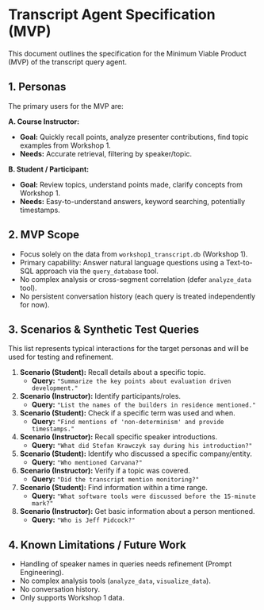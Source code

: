 # Transcript Agent Specification (MVP)

This document outlines the specification for the Minimum Viable Product (MVP) of the transcript query agent.

## 1. Personas

The primary users for the MVP are:

**A. Course Instructor:**
*   **Goal:** Quickly recall points, analyze presenter contributions, find topic examples from Workshop 1.
*   **Needs:** Accurate retrieval, filtering by speaker/topic.

**B. Student / Participant:**
*   **Goal:** Review topics, understand points made, clarify concepts from Workshop 1.
*   **Needs:** Easy-to-understand answers, keyword searching, potentially timestamps.

## 2. MVP Scope

*   Focus solely on the data from `workshop1_transcript.db` (Workshop 1).
*   Primary capability: Answer natural language questions using a Text-to-SQL approach via the `query_database` tool.
*   No complex analysis or cross-segment correlation (defer `analyze_data` tool).
*   No persistent conversation history (each query is treated independently for now).

## 3. Scenarios & Synthetic Test Queries

This list represents typical interactions for the target personas and will be used for testing and refinement.

1.  **Scenario (Student):** Recall details about a specific topic.
    *   **Query:** `"Summarize the key points about evaluation driven development."`
2.  **Scenario (Instructor):** Identify participants/roles.
    *   **Query:** `"List the names of the builders in residence mentioned."`
3.  **Scenario (Student):** Check if a specific term was used and when.
    *   **Query:** `"Find mentions of 'non-determinism' and provide timestamps."`
4.  **Scenario (Instructor):** Recall specific speaker introductions.
    *   **Query:** `"What did Stefan Krawczyk say during his introduction?"`
5.  **Scenario (Student):** Identify who discussed a specific company/entity.
    *   **Query:** `"Who mentioned Carvana?"`
6.  **Scenario (Instructor):** Verify if a topic was covered.
    *   **Query:** `"Did the transcript mention monitoring?"`
7.  **Scenario (Student):** Find information within a time range.
    *   **Query:** `"What software tools were discussed before the 15-minute mark?"`
8.  **Scenario (Instructor):** Get basic information about a person mentioned.
    *   **Query:** `"Who is Jeff Pidcock?"`

## 4. Known Limitations / Future Work

*   Handling of speaker names in queries needs refinement (Prompt Engineering).
*   No complex analysis tools (`analyze_data`, `visualize_data`).
*   No conversation history.
*   Only supports Workshop 1 data. 